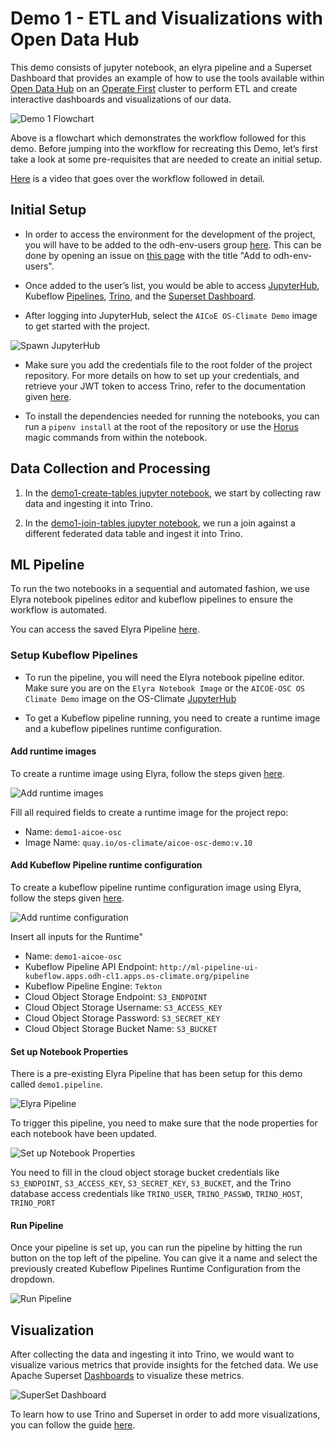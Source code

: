 # Demo 1 - ETL and Visualizations with Open Data Hub

This demo consists of jupyter notebook, an elyra pipeline and a Superset Dashboard that provides an example of how to use the tools available within [Open Data Hub](https://opendatahub.io/) on an [Operate First](https://www.operate-first.cloud/) cluster to perform ETL and create interactive dashboards and visualizations of our data.

![Demo 1 Flowchart](../../docs/assets/demo1-viz.png)

Above is a flowchart which demonstrates the workflow followed for this demo. Before jumping into the workflow for recreating this Demo, let’s first take a look at some pre-requisites that are needed to create an initial setup.

[Here](https://youtu.be/TFgsR7UlcHA) is a video that goes over the workflow followed in detail.

## Initial Setup

* In order to access the environment for the development of the project, you will have to be added to the odh-env-users group [here](https://github.com/orgs/os-climate/teams/odh-env-users). This can be done by opening an issue on [this page](https://github.com/os-climate/aicoe-osc-demo/issues) with the title "Add <USERNAME> to odh-env-users".

* Once added to the user’s list, you would be able to access [JupyterHub](https://jupyterhub-odh-jupyterhub.apps.odh-cl1.apps.os-climate.org), Kubeflow [Pipelines](http://ml-pipeline-ui-kubeflow.apps.odh-cl1.apps.os-climate.org/), [Trino](https://cloudbeaver-odh-trino.apps.odh-cl1.apps.os-climate.org/), and the [Superset Dashboard](https://superset-secure-odh-superset.apps.odh-cl1.apps.os-climate.org/).

* After logging into JupyterHub, select the `AICoE OS-Climate Demo` image to get started with the project.

![Spawn JupyterHub](../../docs/assets/demo1-spawn-jupyter.png)

* Make sure you add the credentials file to the root folder of the project repository. For more details on how to set up your credentials, and retrieve your JWT token to access Trino, refer to the documentation given [here](https://github.com/os-climate/os_c_data_commons/blob/main/docs/setup-initial-environment.md#4-set-your-credentials-environment-variables).

* To install the dependencies needed for running the notebooks, you can run a `pipenv install` at the root of the repository or use the [Horus](https://github.com/thoth-station/jupyterlab-requirements/blob/dc92a4b14f539e6f464b3f202355242b4f729e13/docs/source/horus-magic-commands.md) magic commands from within the notebook.


## Data Collection and Processing

1. In the [demo1-create-tables jupyter notebook](./demo1-create-tables.ipynb), we start by collecting raw data and ingesting it into Trino.

2. In the [demo1-join-tables jupyter notebook](./demo1-join-tables.ipynb), we run a join against a different federated data table and ingest it into Trino.


## ML Pipeline

To run the two notebooks in a sequential and automated fashion, we use Elyra notebook pipelines editor and kubeflow pipelines to ensure the workflow is automated.

You can access the saved Elyra Pipeline [here](./demo1.pipeline).

### Setup Kubeflow Pipelines

* To run the pipeline, you will need the Elyra notebook pipeline editor. Make sure you are on the `Elyra Notebook Image` or the `AICOE-OSC OS Climate Demo` image on the OS-Climate [JupyterHub](https://jupyterhub-odh-jupyterhub.apps.odh-cl1.apps.os-climate.org/)

* To get a Kubeflow pipeline running, you need to create a runtime image and a kubeflow pipelines runtime configuration.

#### Add runtime images

To create a runtime image using Elyra, follow the steps given [here](https://github.com/AICoE/elyra-aidevsecops-tutorial/blob/master/docs/source/create-ai-pipeline.md#add-runtime-images-using-ui).

![Add runtime images](../../docs/assets/demo1-runtime-image.png)

Fill all required fields to create a runtime image for the project repo:

- Name: `demo1-aicoe-osc`
- Image Name: `quay.io/os-climate/aicoe-osc-demo:v.10`

#### Add Kubeflow Pipeline runtime configuration

To create a kubeflow pipeline runtime configuration image using Elyra, follow the steps given [here](https://github.com/AICoE/elyra-aidevsecops-tutorial/blob/master/docs/source/create-ai-pipeline.md#create-runtime-to-be-used-in-kubeflow-pipeline-using-ui).

![Add runtime configuration](../../docs/assets/demo1-runtime-configuration.png)

Insert all inputs for the Runtime"
- Name: `demo1-aicoe-osc`
- Kubeflow Pipeline API Endpoint: `http://ml-pipeline-ui-kubeflow.apps.odh-cl1.apps.os-climate.org/pipeline`
- Kubeflow Pipeline Engine: `Tekton`
- Cloud Object Storage Endpoint: `S3_ENDPOINT`
- Cloud Object Storage Username: `S3_ACCESS_KEY`
- Cloud Object Storage Password: `S3_SECRET_KEY`
- Cloud Object Storage Bucket Name: `S3_BUCKET`

#### Set up Notebook Properties

There is a pre-existing Elyra Pipeline that has been setup for this demo called `demo1.pipeline`.

![Elyra Pipeline](../../docs/assets/demo1-elyra-pipeline.png)

To trigger this pipeline, you need to make sure that the node properties for each notebook have been updated.

![Set up Notebook Properties](../../docs/assets/demo1-notebook-properties.png)

You need to fill in the cloud object storage bucket credentials like `S3_ENDPOINT`, `S3_ACCESS_KEY`, `S3_SECRET_KEY`, `S3_BUCKET`, and the Trino database access credentials like `TRINO_USER`, `TRINO_PASSWD`, `TRINO_HOST`, `TRINO_PORT`

#### Run Pipeline

Once your pipeline is set up, you can run the pipeline by hitting the run button on the top left of the pipeline. You can give it a name and select the previously created Kubeflow Pipelines Runtime Configuration from the dropdown.

![Run Pipeline](../../docs/assets/demo1-run-pipeline.png)

## Visualization

After collecting the data and ingesting it into Trino, we would want to visualize various metrics that provide insights for the fetched data. We use Apache Superset [Dashboards](https://superset-secure-odh-superset.apps.odh-cl1.apps.os-climate.org/superset/dashboard/3/) to visualize these metrics.

![SuperSet Dashboard](../../docs/assets/demo1-dashboard.gif)

To learn how to use Trino and Superset in order to add more visualizations, you can follow the guide [here](https://www.operate-first.cloud/users/support/docs/trino_superset_user_guide.md#trino-to-superset).
